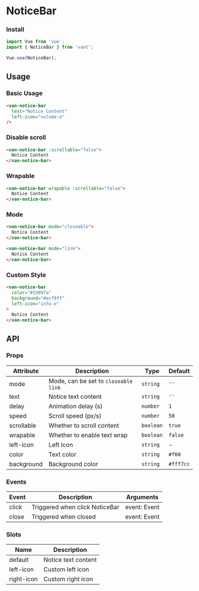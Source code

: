 # NoticeBar

### Install

``` javascript
import Vue from 'vue';
import { NoticeBar } from 'vant';

Vue.use(NoticeBar);
```

## Usage

### Basic Usage

```html
<van-notice-bar
  text="Notice Content"
  left-icon="volume-o"
/>
```

### Disable scroll

```html
<van-notice-bar :scrollable="false">
  Notice Content
</van-notice-bar>
```

### Wrapable

```html
<van-notice-bar wrapable :scrollable="false">
  Notice Content
</van-notice-bar>
```

### Mode

```html
<van-notice-bar mode="closeable">
  Notice Content
</van-notice-bar>

<van-notice-bar mode="link">
  Notice Content
</van-notice-bar>
```

### Custom Style

```html
<van-notice-bar
  color="#1989fa"
  background="#ecf9ff"
  left-icon="info-o"
>
  Notice Content
</van-notice-bar>
```

## API

### Props

| Attribute | Description | Type | Default |
|------|------|------|------|
| mode | Mode, can be set to `closeable` `link` | `string` | `''` |
| text | Notice text content | `string` | `''` | - |
| delay | Animation delay (s) | `number` | `1` |
| speed | Scroll speed (px/s) | `number` | `50` |
| scrollable | Whether to scroll content | `boolean` | `true` |
| wrapable | Whether to enable text wrap | `boolean` | `false` | - |
| left-icon | Left Icon | `string` | - |
| color | Text color | `string` | `#f60` |
| background | Background color | `string` | `#fff7cc` |

### Events

| Event | Description | Arguments |
|------|------|------|
| click | Triggered when click NoticeBar | event: Event |
| close | Triggered when closed | event: Event |

### Slots

| Name | Description |
|------|------|
| default | Notice text content |
| left-icon | Custom left icon |
| right-icon | Custom right icon |
